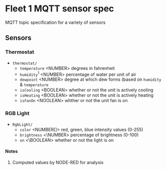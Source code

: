 # Fleet 1 MQTT sensor spec
MQTT topic specification for a variety of sensors

## Sensors

### Thermostat
- `thermostat/`
  - `temperature` \<NUMBER\> degrees in fahrenheit
  - `humidity`<sup>1</sup> \<NUMBER\> percentage of water per unit of air
  - `dewpoint` \<NUMBER\> degree at which dew forms (based on `humidity` & `temperature`
  - `isCooling` \<BOOLEAN\> whether or not the unit is actively cooling
  - `isHeating` \<BOOLEAN\> whether or not the unit is actively heating
  - `isFanOn` \<NOOLEAN\> whther or not the unit fan is on

### RGB Light
- `RgbLight/`
  - `color` \<NUMBER[]\> red, green, blue intensity values (0-255)
  - `brightness` <\NUMBER\> percentage of brightness (0-100)
  - `on` <\BOOLEAN\> whether or not the light is on

#### Notes
1. Computed values by NODE-RED for analysis
